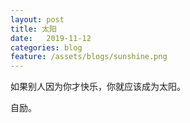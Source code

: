 ```yaml
---
layout: post
title: 太阳
date:   2019-11-12
categories: blog
feature: /assets/blogs/sunshine.png
---
```


如果别人因为你才快乐，你就应该成为太阳。  

自励。  

